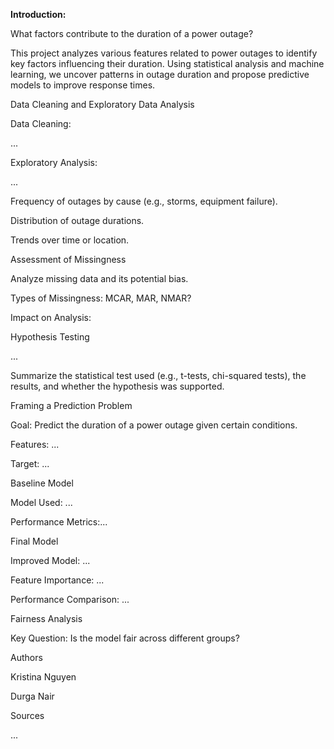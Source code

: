 **Introduction:**

What factors contribute to the duration of a power outage?

This project analyzes various features related to power outages to identify key factors influencing their duration. Using statistical analysis and machine learning, we uncover patterns in outage duration and propose predictive models to improve response times.


Data Cleaning and Exploratory Data Analysis

Data Cleaning:

...


Exploratory Analysis:

...


Frequency of outages by cause (e.g., storms, equipment failure).

Distribution of outage durations.

Trends over time or location.

Assessment of Missingness

Analyze missing data and its potential bias.


Types of Missingness: MCAR, MAR, NMAR?

Impact on Analysis: 


Hypothesis Testing

...

Summarize the statistical test used (e.g., t-tests, chi-squared tests), the results, and whether the hypothesis was supported.


Framing a Prediction Problem

Goal: Predict the duration of a power outage given certain conditions.

Features: ...

Target: ...


Baseline Model

Model Used: ...

Performance Metrics:...


Final Model

Improved Model: ...

Feature Importance: ...

Performance Comparison: ...


Fairness Analysis

Key Question: Is the model fair across different groups?

<Visual>

Authors

Kristina Nguyen

Durga Nair


Sources

...
